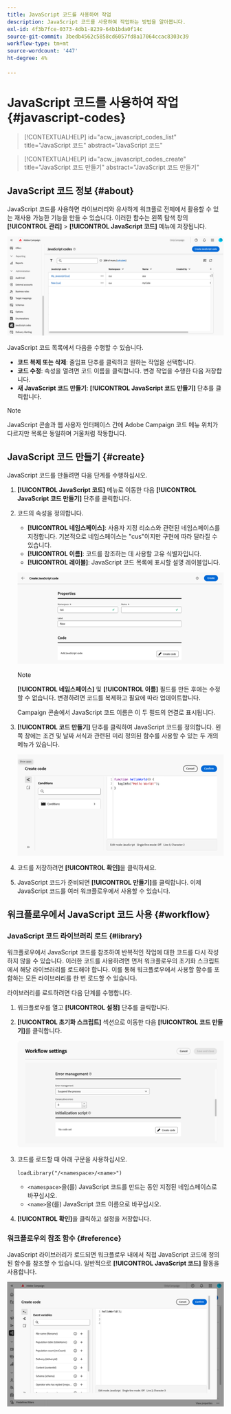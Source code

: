 ```yaml
---
title: JavaScript 코드를 사용하여 작업
description: JavaScript 코드를 사용하여 작업하는 방법을 알아봅니다.
exl-id: 4f3b7fce-0373-4db1-8239-64b1bda0f14c
source-git-commit: 3bedb4562c5858cd6057fd8a17064ccac8303c39
workflow-type: tm+mt
source-wordcount: '447'
ht-degree: 4%

---
```


# JavaScript 코드를 사용하여 작업 {#javascript-codes}

<!-- JavaScript codes -->

>[!CONTEXTUALHELP]
>id="acw_javascript_codes_list"
>title="JavaScript 코드"
>abstract="JavaScript 코드"

>[!CONTEXTUALHELP]
>id="acw_javascript_codes_create"
>title="JavaScript 코드 만들기"
>abstract="JavaScript 코드 만들기"

## JavaScript 코드 정보 {#about}

JavaScript 코드를 사용하면 라이브러리와 유사하게 워크플로 전체에서 활용할 수 있는 재사용 가능한 기능을 만들 수 있습니다. 이러한 함수는 왼쪽 탐색 창의 **[!UICONTROL 관리]** > **[!UICONTROL JavaScript 코드]** 메뉴에 저장됩니다.

![](assets/javascript-list.png)

JavaScript 코드 목록에서 다음을 수행할 수 있습니다.

* **코드 복제 또는 삭제**: 줄임표 단추를 클릭하고 원하는 작업을 선택합니다.
* **코드 수정**: 속성을 열려면 코드 이름을 클릭합니다. 변경 작업을 수행한 다음 저장합니다.
* **새 JavaScript 코드 만들기**: **[!UICONTROL JavaScript 코드 만들기]** 단추를 클릭합니다.

>[!NOTE]
>
>JavaScript 콘솔과 웹 사용자 인터페이스 간에 Adobe Campaign 코드 메뉴 위치가 다르지만 목록은 동일하며 거울처럼 작동합니다.

## JavaScript 코드 만들기 {#create}

JavaScript 코드를 만들려면 다음 단계를 수행하십시오.

1. **[!UICONTROL JavaScript 코드]** 메뉴로 이동한 다음 **[!UICONTROL JavaScript 코드 만들기]** 단추를 클릭합니다.

1. 코드의 속성을 정의합니다.

   * **[!UICONTROL 네임스페이스]**: 사용자 지정 리소스와 관련된 네임스페이스를 지정합니다. 기본적으로 네임스페이스는 &quot;cus&quot;이지만 구현에 따라 달라질 수 있습니다.
   * **[!UICONTROL 이름]**: 코드를 참조하는 데 사용할 고유 식별자입니다.
   * **[!UICONTROL 레이블]**: JavaScript 코드 목록에 표시할 설명 레이블입니다.

   ![](assets/javascript-create.png)

   >[!NOTE]
   >
   >**[!UICONTROL 네임스페이스]** 및 **[!UICONTROL 이름]** 필드를 만든 후에는 수정할 수 없습니다. 변경하려면 코드를 복제하고 필요에 따라 업데이트합니다.
   >
   >Campaign 콘솔에서 JavaScript 코드 이름은 이 두 필드의 연결로 표시됩니다.

1. **[!UICONTROL 코드 만들기]** 단추를 클릭하여 JavaScript 코드를 정의합니다. 왼쪽 창에는 조건 및 날짜 서식과 관련된 미리 정의된 함수를 사용할 수 있는 두 개의 메뉴가 있습니다.

   ![](assets/javascript-code.png)

1. 코드를 저장하려면 **[!UICONTROL 확인]**&#x200B;을 클릭하세요.

1. JavaScript 코드가 준비되면 **[!UICONTROL 만들기]**&#x200B;를 클릭합니다.  이제 JavaScript 코드를 여러 워크플로우에서 사용할 수 있습니다.

## 워크플로우에서 JavaScript 코드 사용 {#workflow}

### JavaScript 코드 라이브러리 로드 {#library}

워크플로우에서 JavaScript 코드를 참조하여 반복적인 작업에 대한 코드를 다시 작성하지 않을 수 있습니다. 이러한 코드를 사용하려면 먼저 워크플로우의 초기화 스크립트에서 해당 라이브러리를 로드해야 합니다. 이를 통해 워크플로우에서 사용할 함수를 포함하는 모든 라이브러리를 한 번 로드할 수 있습니다.

라이브러리를 로드하려면 다음 단계를 수행합니다.

1. 워크플로우를 열고 **[!UICONTROL 설정]** 단추를 클릭합니다.
1. **[!UICONTROL 초기화 스크립트]** 섹션으로 이동한 다음 **[!UICONTROL 코드 만들기]**&#x200B;를 클릭합니다.

   ![](assets/javascript-initialization.png)

1. 코드를 로드할 때 아래 구문을 사용하십시오.

   ```
   loadLibrary("/<namespace>/<name>")
   ```

   * `<namespace>`을(를) JavaScript 코드를 만드는 동안 지정된 네임스페이스로 바꾸십시오.
   * `<name>`을(를) JavaScript 코드 이름으로 바꾸십시오.

1. **[!UICONTROL 확인]**&#x200B;을 클릭하고 설정을 저장합니다.

### 워크플로우의 참조 함수 {#reference}

JavaScript 라이브러리가 로드되면 워크플로우 내에서 직접 JavaScript 코드에 정의된 함수를 참조할 수 있습니다. 일반적으로 **[!UICONTROL JavaScript 코드]** 활동을 사용합니다.

![](assets/javascript-function.png)
